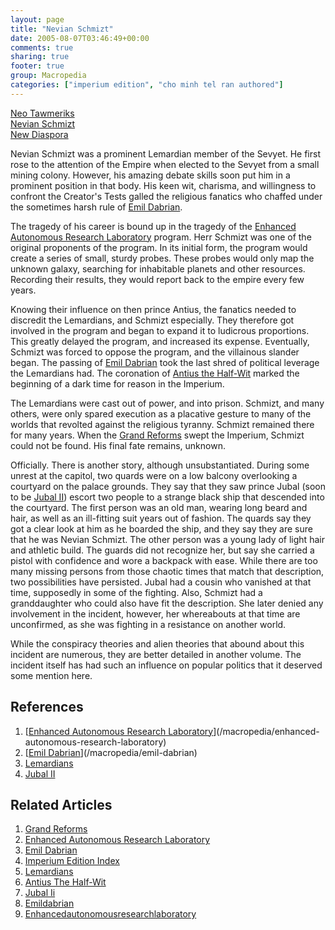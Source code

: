 ```yaml
---
layout: page
title: "Nevian Schmizt"
date: 2005-08-07T03:46:49+00:00
comments: true
sharing: true
footer: true
group: Macropedia
categories: ["imperium edition", "cho minh tel ran authored"]
---
```


<div class='row'>
	<div class='col-md-4'><a href='/macropedia/neo-tawmeriks'>Neo Tawmeriks</a></div>
	<div class='col-md-4'><a href='/macropedia/nevian-schmizt'>Nevian Schmizt</a></div>
	<div class='col-md-4'><a href='/macropedia/new-diaspora'>New Diaspora</a></div>
</div>


Nevian Schmizt was a prominent Lemardian member of the Sevyet. He first rose to the attention of the Empire when elected to the Sevyet from a small mining colony. However, his amazing debate skills soon put him in a prominent position in that body. His keen wit, charisma, and willingness to confront the Creator's Tests galled the religious fanatics who chaffed under the sometimes harsh rule of [Emil Dabrian](/macropedia/emil-dabrian).

The tragedy of his career is bound up in the tragedy of the [Enhanced Autonomous Research Laboratory](/macropedia/enhanced-autonomous-research-laboratory) program. Herr Schmizt was one of the original proponents of the program. In its initial form, the program would create a series of small, sturdy probes. These probes would only map the unknown galaxy, searching for inhabitable planets and other resources. Recording their results, they would report back to the empire every few years.

Knowing their influence on then prince Antius, the fanatics needed to discredit the Lemardians, and Schmizt especially. They therefore got involved in the program and began to expand it to ludicrous proportions. This greatly delayed the program, and increased its expense. Eventually, Schmizt was forced to oppose the program, and the villainous slander began. The passing of [Emil Dabrian](/macropedia/emil-dabrian) took the last shred of political leverage the Lemardians had. The coronation of [Antius the Half-Wit](/macropedia/antius-trevus-one) marked the beginning of a dark time for reason in the Imperium.

The Lemardians were cast out of power, and into prison. Schmizt, and many others, were only spared execution as a placative gesture to many of the worlds that revolted against the religious tyranny. Schmizt remained there for many years. When the [Grand Reforms](/macropedia/grand-reforms) swept the Imperium, Schmizt could not be found. His final fate remains, unknown.

Officially. There is another story, although unsubstantiated. During some unrest at the capitol, two quards were on a low balcony overlooking a courtyard on the palace grounds. They say that they saw prince Jubal (soon to be [Jubal II](/macropedia/jubal-two)) escort two people to a strange black ship that descended into the courtyard. The first person was an old man, wearing long beard and hair, as well as an ill-fitting suit years out of fashion. The quards say they got a clear look at him as he boarded the ship, and they say they are sure that he was Nevian Schmizt. The other person was a young lady of light hair and athletic build. The guards did not recognize her, but say she carried a pistol with confidence and wore a backpack with ease. While there are too many missing persons from those chaotic times that match that description, two possibilities have persisted. Jubal had a cousin who vanished at that time, supposedly in some of the fighting. Also, Schmizt had a granddaughter who could also have fit the description. She later denied any involvement in the incident, however, her whereabouts at that time are unconfirmed, as she was fighting in a resistance on another world.

While the conspiracy theories and alien theories that abound about this incident are numerous, they are better detailed in another volume. The incident itself has had such an influence on popular politics that it deserved some mention here.

## References
1. [[Enhanced Autonomous Research Laboratory](/macropedia/enhanced-autonomous-research-laboratory)](/macropedia/enhanced-autonomous-research-laboratory)
1. [[Emil Dabrian](/macropedia/emil-dabrian)](/macropedia/emil-dabrian)
1. [Lemardians](/macropedia/lemardians)
1. [Jubal II](/macropedia/jubal-two)

## Related Articles

1. [Grand Reforms](/macropedia/grand-reforms)
2. [Enhanced Autonomous Research Laboratory](/macropedia/enhanced-autonomous-research-laboratory)
3. [Emil Dabrian](/macropedia/emil-dabrian)
4. [Imperium Edition Index](/macropedia/imperium-edition-index)
5. [Lemardians](/macropedia/lemardians)
6. [Antius The Half-Wit](/macropedia/antius-trevus-one)
7. [Jubal Ii](/macropedia/jubal-two)
8. [Emildabrian](/macropedia/emil-dabrian)
9. [Enhancedautonomousresearchlaboratory](/macropedia/enhanced-autonomous-research-laboratory)



 
